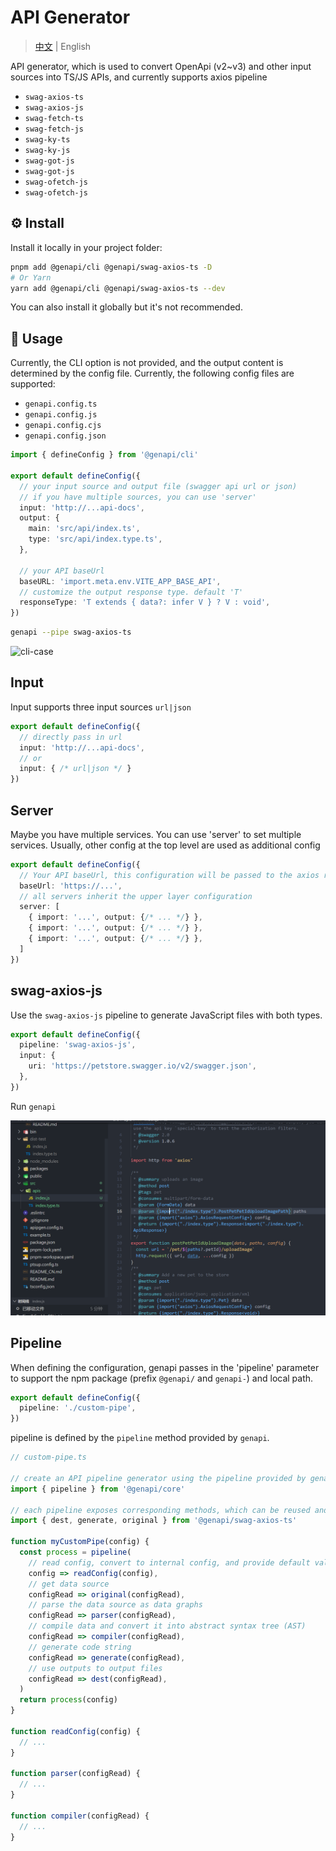# API Generator

> [中文](./README_CN.md) | English

API generator, which is used to convert OpenApi (v2~v3) and other input sources into TS/JS APIs, and currently supports axios pipeline

- `swag-axios-ts`
- `swag-axios-js`
- `swag-fetch-ts`
- `swag-fetch-js`
- `swag-ky-ts`
- `swag-ky-js`
- `swag-got-js`
- `swag-got-js`
- `swag-ofetch-js`
- `swag-ofetch-js`

## ⚙️ Install

Install it locally in your project folder:

```bash
pnpm add @genapi/cli @genapi/swag-axios-ts -D
# Or Yarn
yarn add @genapi/cli @genapi/swag-axios-ts --dev
```

You can also install it globally but it's not recommended.

## 📖 Usage

Currently, the CLI option is not provided, and the output content is determined by the config file. Currently, the following config files are supported:

- `genapi.config.ts`
- `genapi.config.js`
- `genapi.config.cjs`
- `genapi.config.json`

```ts
import { defineConfig } from '@genapi/cli'

export default defineConfig({
  // your input source and output file (swagger api url or json)
  // if you have multiple sources, you can use 'server'
  input: 'http://...api-docs',
  output: {
    main: 'src/api/index.ts',
    type: 'src/api/index.type.ts',
  },

  // your API baseUrl
  baseURL: 'import.meta.env.VITE_APP_BASE_API',
  // customize the output response type. default 'T'
  responseType: 'T extends { data?: infer V } ? V : void',
})
```

```sh
genapi --pipe swag-axios-ts
```

![cli-case](public/case.gif)

## Input

Input supports three input sources `url|json`

```ts
export default defineConfig({
  // directly pass in url
  input: 'http://...api-docs',
  // or
  input: { /* url|json */ }
})
```

## Server

Maybe you have multiple services. You can use 'server' to set multiple services. Usually, other config at the top level are used as additional config

```ts
export default defineConfig({
  // Your API baseUrl, this configuration will be passed to the axios request
  baseUrl: 'https://...',
  // all servers inherit the upper layer configuration
  server: [
    { import: '...', output: {/* ... */} },
    { import: '...', output: {/* ... */} },
    { import: '...', output: {/* ... */} },
  ]
})
```

## swag-axios-js

Use the `swag-axios-js` pipeline to generate JavaScript files with both types.

```ts
export default defineConfig({
  pipeline: 'swag-axios-js',
  input: {
    uri: 'https://petstore.swagger.io/v2/swagger.json',
  },
})
```

Run `genapi`

![swag-axios-js](public/swag-axios-js.png)

## Pipeline

When defining the configuration, genapi passes in the 'pipeline' parameter to support the npm package (prefix `@genapi/` and `genapi-`) and local path.

```ts
export default defineConfig({
  pipeline: './custom-pipe',
})
```

pipeline is defined by the `pipeline` method provided by `genapi`.

```ts
// custom-pipe.ts

// create an API pipeline generator using the pipeline provided by genapi
import { pipeline } from '@genapi/core'

// each pipeline exposes corresponding methods, which can be reused and reorganized
import { dest, generate, original } from '@genapi/swag-axios-ts'

function myCustomPipe(config) {
  const process = pipeline(
    // read config, convert to internal config, and provide default values
    config => readConfig(config),
    // get data source
    configRead => original(configRead),
    // parse the data source as data graphs
    configRead => parser(configRead),
    // compile data and convert it into abstract syntax tree (AST)
    configRead => compiler(configRead),
    // generate code string
    configRead => generate(configRead),
    // use outputs to output files
    configRead => dest(configRead),
  )
  return process(config)
}

function readConfig(config) {
  // ...
}

function parser(configRead) {
  // ...
}

function compiler(configRead) {
  // ...
}
```
